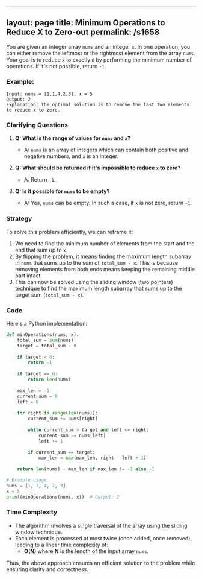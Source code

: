 
---
layout: page
title:  Minimum Operations to Reduce X to Zero-out
permalink: /s1658
---

You are given an integer array `nums` and an integer `x`. In one operation, you can either remove the leftmost or the rightmost element from the array `nums`. Your goal is to reduce `x` to exactly `0` by performing the minimum number of operations. If it's not possible, return `-1`.

### Example:

``` 
Input: nums = [1,1,4,2,3], x = 5
Output: 2
Explanation: The optimal solution is to remove the last two elements to reduce x to zero.
```

### Clarifying Questions

1. **Q: What is the range of values for `nums` and `x`?**
   - A: `nums` is an array of integers which can contain both positive and negative numbers, and `x` is an integer.

2. **Q: What should be returned if it's impossible to reduce `x` to zero?**
   - A: Return `-1`.

3. **Q: Is it possible for `nums` to be empty?**
   - A: Yes, `nums` can be empty. In such a case, if `x` is not zero, return `-1`.

### Strategy

To solve this problem efficiently, we can reframe it:

1. We need to find the minimum number of elements from the start and the end that sum up to `x`.
2. By flipping the problem, it means finding the maximum length subarray in `nums` that sums up to the sum of `total_sum - x`. This is because removing elements from both ends means keeping the remaining middle part intact.
3. This can now be solved using the sliding window (two pointers) technique to find the maximum length subarray that sums up to the target sum (`total_sum - x`).

### Code

Here's a Python implementation:

```python
def minOperations(nums, x):
    total_sum = sum(nums)
    target = total_sum - x
    
    if target < 0:
        return -1
    
    if target == 0:
        return len(nums)
    
    max_len = -1
    current_sum = 0
    left = 0
    
    for right in range(len(nums)):
        current_sum += nums[right]
        
        while current_sum > target and left <= right:
            current_sum -= nums[left]
            left += 1
        
        if current_sum == target:
            max_len = max(max_len, right - left + 1)
    
    return len(nums) - max_len if max_len != -1 else -1

# Example usage
nums = [1, 1, 4, 2, 3]
x = 5
print(minOperations(nums, x))  # Output: 2
```

### Time Complexity

- The algorithm involves a single traversal of the array using the sliding window technique.
- Each element is processed at most twice (once added, once removed), leading to a linear time complexity of:
  - **O(N)** where **N** is the length of the input array `nums`.

Thus, the above approach ensures an efficient solution to the problem while ensuring clarity and correctness.
